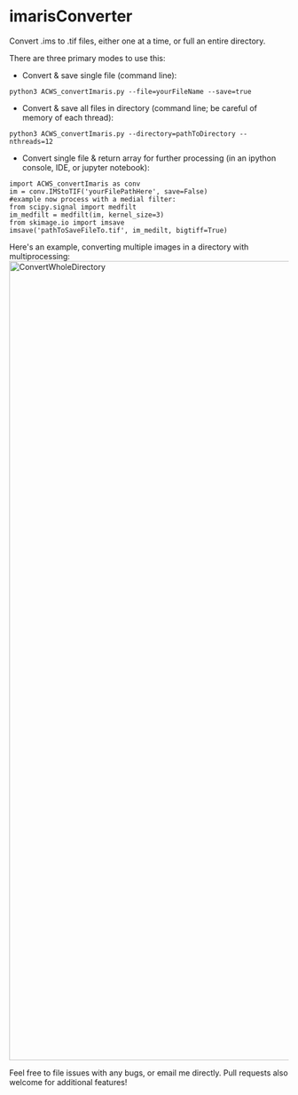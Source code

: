 # imarisConverter
Convert .ims to .tif files, either one at a time, or full an entire directory.

There are three primary modes to use this:

* Convert & save single file (command line):
```
python3 ACWS_convertImaris.py --file=yourFileName --save=true
```
* Convert & save all files in directory (command line; be careful of memory of each thread):
```
python3 ACWS_convertImaris.py --directory=pathToDirectory --nthreads=12
```
* Convert single file & return array for further processing (in an ipython console, IDE, or jupyter notebook):
```
import ACWS_convertImaris as conv
im = conv.IMStoTIF('yourFilePathHere', save=False)
#example now process with a medial filter:
from scipy.signal import medfilt
im_medfilt = medfilt(im, kernel_size=3)
from skimage.io import imsave
imsave('pathToSaveFileTo.tif', im_medilt, bigtiff=True)
```

Here's an example, converting multiple images in a directory with multiprocessing: 
<img width="1440" alt="ConvertWholeDirectory" src="https://user-images.githubusercontent.com/47009665/111088221-813fd000-84fc-11eb-9731-aabd4825cfcf.png">


Feel free to file issues with any bugs, or email me directly. Pull requests also welcome for additional features!
